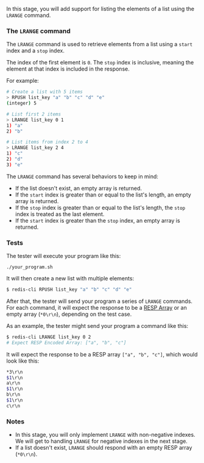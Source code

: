 In this stage, you will add support for listing the elements of a list using the `LRANGE` command.

### The `LRANGE` command

The `LRANGE` command is used to retrieve elements from a list using a `start` index and a `stop` index.

The index of the first element is `0`. The `stop` index is inclusive, meaning the element at that index is included in the response.

For example:

```bash
# Create a list with 5 items
> RPUSH list_key "a" "b" "c" "d" "e"
(integer) 5

# List first 2 items 
> LRANGE list_key 0 1
1) "a"
2) "b"

# List items from index 2 to 4
> LRANGE list_key 2 4
1) "c"
2) "d"
3) "e"
```

The `LRANGE` command has several behaviors to keep in mind:

- If the list doesn't exist, an empty array is returned.
- If the `start` index is greater than or equal to the list's length, an empty array is returned.
- If the `stop` index is greater than or equal to the list's length, the `stop` index is treated as the last element.
- If the `start` index is greater than the `stop` index, an empty array is returned.

### Tests

The tester will execute your program like this:

```
./your_program.sh
```

It will then create a new list with multiple elements:

```bash
$ redis-cli RPUSH list_key "a" "b" "c" "d" "e"
```

After that, the tester will send your program a series of `LRANGE` commands. For each command, it will expect the response to be a [RESP Array](https://redis.io/docs/latest/develop/reference/protocol-spec/#arrays) or an empty array (`*0\r\n`), depending on the test case.

As an example, the tester might send your program a command like this:

```bash
$ redis-cli LRANGE list_key 0 2
# Expect RESP Encoded Array: ["a", "b", "c"]
```

It will expect the response to be a RESP array `["a", "b", "c"]`, which would look like this:

```bash
*3\r\n
$1\r\n
a\r\n
$1\r\n
b\r\n
$1\r\n
c\r\n
```

### Notes

- In this stage, you will only implement `LRANGE` with non-negative indexes. We will get to handling `LRANGE` for negative indexes in the next stage.
- If a list doesn't exist, `LRANGE` should respond with an empty RESP array (`*0\r\n`). 
